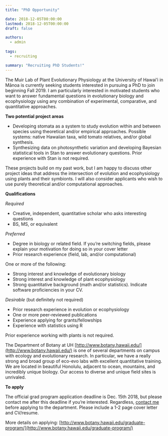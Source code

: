 ```yaml
---
title: "PhD Opportunity"

date: 2018-12-05T00:00:00
lastmod: 2018-12-05T00:00:00
draft: false

authors: 
  - admin
  
tags: 
  - recruiting

summary: "Recruiting PhD Students!"
---
```


The Muir Lab of Plant Evolutionary Physiology at the University of Hawai’i in Mānoa is currently seeking students interested in pursuing a PhD to join beginning Fall 2019. I am particularly interested in motivated students who want to answer fundamental questions in evolutionary biology and ecophysiology using any combination of experimental, comparative, and quantitative approaches.

__Two potential project areas__

-	Developing stomata as a system to study evolution within and between species using theoretical and/or empirical approaches. Possible systems: native Hawaiian taxa, wild tomato relatives, and/or global synthesis. 
-	Synthesizing data on photosynthetic variation and developing Bayesian statistical tools in Stan to answer evolutionary questions. Prior experience with Stan is not required.

These projects build on my past work, but I am happy to discuss other project ideas that address the intersection of evolution and ecophysiology using plants and their symbionts. I will also consider applicants who wish to use purely theoretical and/or computational approaches. 

__Qualifications__

*Required*

*	Creative, independent, quantitative scholar who asks interesting questions
*	BS, MS, or equivalent

*Preferred*

*	Degree in biology or related field. If you’re switching fields, please explain your motivation for doing so in your cover letter
*	Prior research experience (field, lab, and/or computational) 

One or more of the following:

*	Strong interest and knowledge of evolutionary biology
*	Strong interest and knowledge of plant ecophysiology
*	Strong quantitative background (math and/or statistics). Indicate software proficiencies in your CV.

*Desirable* (but definitely not required)

*	Prior research experience in evolution or ecophysiology
*	One or more peer-reviewed publications
*	Experience applying for grants/fellowships
*	Experience with statistics using R

Prior experience working with plants is not required.

The Department of Botany at UH [http://www.botany.hawaii.edu/](http://www.botany.hawaii.edu/) is one of several departments on campus with ecology and evolutionary research. In particular, we have a really strong and broad group of eco-evo labs with excellent quantitative training. We are located in beautiful Honolulu, adjacent to ocean, mountains, and incredibly unique biology. Our access to diverse and unique field sites is unrivaled.

__To apply__

The official grad program application deadline is Dec. 15th 2018, but please contact me after this deadline if you’re interested. Regardless, [contact me](mailto:cdmuir@hawaii.edu) before applying to the department. Please include a 1-2 page cover letter and CV/resume.

More details on applying: [http://www.botany.hawaii.edu/graduate-program/](http://www.botany.hawaii.edu/graduate-program/)
